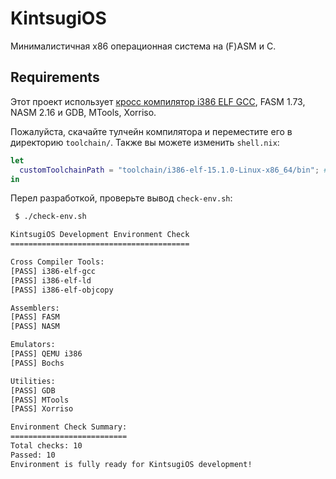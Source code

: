 # KintsugiOS
Минималистичная x86 операционная система на (F)ASM и С.

## Requirements
Этот проект использует [кросс компилятор i386 ELF GCC](http://newos.org/toolchains/i386-elf-15.1.0-Linux-x86_64.tar.xz), FASM 1.73, NASM 2.16 и GDB, MTools, Xorriso.

Пожалуйста, скачайте тулчейн компилятора и переместите его в директорию `toolchain/`. Также вы можете изменить `shell.nix`:

```nix
let
  customToolchainPath = "toolchain/i386-elf-15.1.0-Linux-x86_64/bin"; # ваш путь до бинарников компилятора
in
```

Перел разработкой, проверьте вывод `check-env.sh`:

```bash
 $ ./check-env.sh

KintsugiOS Development Environment Check
========================================

Cross Compiler Tools:
[PASS] i386-elf-gcc
[PASS] i386-elf-ld
[PASS] i386-elf-objcopy

Assemblers:
[PASS] FASM
[PASS] NASM

Emulators:
[PASS] QEMU i386
[PASS] Bochs

Utilities:
[PASS] GDB
[PASS] MTools
[PASS] Xorriso

Environment Check Summary:
==========================
Total checks: 10
Passed: 10
Environment is fully ready for KintsugiOS development!
```
